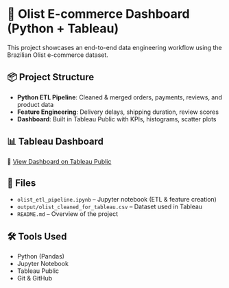 # 🛒 Olist E-commerce Dashboard (Python + Tableau)

This project showcases an end-to-end data engineering workflow using the Brazilian Olist e-commerce dataset.

## 📦 Project Structure

- **Python ETL Pipeline**: Cleaned & merged orders, payments, reviews, and product data
- **Feature Engineering**: Delivery delays, shipping duration, review scores
- **Dashboard**: Built in Tableau Public with KPIs, histograms, scatter plots

## 📊 Tableau Dashboard

🔗 [View Dashboard on Tableau Public](https://public.tableau.com/app/profile/aditya.ravindra.chitnis/viz/OlistE-commerceDashboardSalesShippingSatisfaction/E-commerceFunnelDashboard?publish=yes)

## 📁 Files

- `olist_etl_pipeline.ipynb` – Jupyter notebook (ETL & feature creation)
- `output/olist_cleaned_for_tableau.csv` – Dataset used in Tableau
- `README.md` – Overview of the project

## 🛠 Tools Used

- Python (Pandas)
- Jupyter Notebook
- Tableau Public
- Git & GitHub
